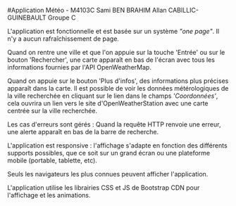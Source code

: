 #Application Météo - M4103C
Sami BEN BRAHIM
Allan CABILLIC-GUINEBAULT
Groupe C

L'application est fonctionnelle et est basée sur un système *"one page"*. Il n'y a aucun rafraîchissement de page.

Quand on rentre une ville et que l'on appuie sur la touche 'Entrée' ou sur le bouton 'Rechercher', une carte apparaît en bas de l'écran avec tous les informations fournies par l'API OpenWeatherMap.

Quand on appuie sur le bouton 'Plus d'infos', des informations plus précises apparaît dans la carte. Il est possible de voir les données métérologiques de la ville recherchée en cliquant sur le lien dans le champs *'Coordonnées'*, cela ouvrira un lien vers le site d'OpenWeatherStation avec une carte centrée sur la ville recherchée.

Les cas d'erreurs sont gérés : Quand la requête HTTP renvoie une erreur, une alerte apparaît en bas de la barre de recherche.

L'application est responsive : l'affichage s'adapte en fonction des différents supports possibles, que ce soit sur un grand écran ou une plateforme mobile (portable, tablette, etc).

Seuls les navigateurs les plus connues peuvent afficher l'application.

L'application utilise les librairies CSS et JS de Bootstrap CDN pour l'affichage et les animations.

